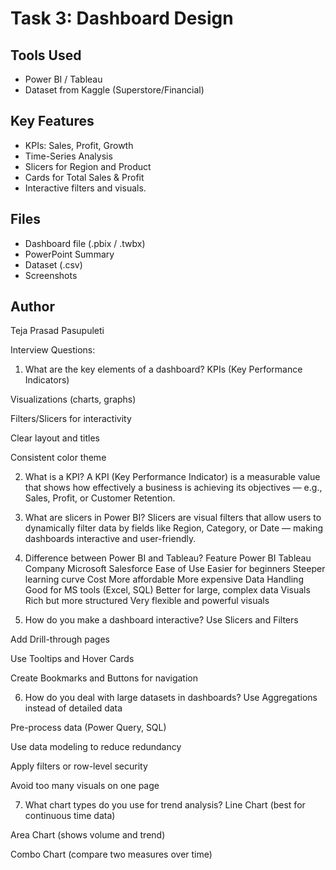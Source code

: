 # Task 3: Dashboard Design

## Tools Used
- Power BI / Tableau
- Dataset from Kaggle (Superstore/Financial)

## Key Features
- KPIs: Sales, Profit, Growth
- Time-Series Analysis
- Slicers for Region and Product
- Cards for Total Sales & Profit
- Interactive filters and visuals.

## Files
- Dashboard file (.pbix / .twbx)
- PowerPoint Summary
- Dataset (.csv)
- Screenshots

## Author
Teja Prasad Pasupuleti



Interview Questions:

1. What are the key elements of a dashboard?
KPIs (Key Performance Indicators)

Visualizations (charts, graphs)

Filters/Slicers for interactivity

Clear layout and titles

Consistent color theme

2. What is a KPI?
A KPI (Key Performance Indicator) is a measurable value that shows how effectively a business is achieving its objectives — e.g., Sales, Profit, or Customer Retention.

3. What are slicers in Power BI?
Slicers are visual filters that allow users to dynamically filter data by fields like Region, Category, or Date — making dashboards interactive and user-friendly.

4. Difference between Power BI and Tableau?
Feature      	Power BI                               	Tableau
Company    	  Microsoft	                              Salesforce
Ease of Use	  Easier for beginners                  	Steeper learning curve
Cost	        More affordable                         More expensive
Data Handling	Good for MS tools (Excel, SQL)         	Better for large, complex data
Visuals	      Rich but more structured	              Very flexible and powerful visuals

5. How do you make a dashboard interactive?
Use Slicers and Filters

Add Drill-through pages

Use Tooltips and Hover Cards

Create Bookmarks and Buttons for navigation

6. How do you deal with large datasets in dashboards?
Use Aggregations instead of detailed data

Pre-process data (Power Query, SQL)

Use data modeling to reduce redundancy

Apply filters or row-level security

Avoid too many visuals on one page

7. What chart types do you use for trend analysis?
Line Chart (best for continuous time data)

Area Chart (shows volume and trend)

Combo Chart (compare two measures over time)

